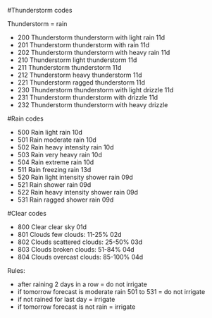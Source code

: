 
#Thunderstorm codes

Thunderstorm = rain

- 200	Thunderstorm	thunderstorm with light rain	 11d
- 201	Thunderstorm	thunderstorm with rain	 11d
- 202	Thunderstorm	thunderstorm with heavy rain	 11d
- 210	Thunderstorm	light thunderstorm	 11d
- 211	Thunderstorm	thunderstorm	 11d
- 212	Thunderstorm	heavy thunderstorm	 11d
- 221	Thunderstorm	ragged thunderstorm	 11d
- 230	Thunderstorm	thunderstorm with light drizzle	 11d
- 231	Thunderstorm	thunderstorm with drizzle	 11d
- 232	Thunderstorm	thunderstorm with heavy drizzle


#Rain codes

- 500	Rain	light rain	 10d
- 501	Rain	moderate rain	 10d
- 502	Rain	heavy intensity rain	 10d
- 503	Rain	very heavy rain	 10d
- 504	Rain	extreme rain	 10d
- 511	Rain	freezing rain	 13d
- 520	Rain	light intensity shower rain	 09d
- 521	Rain	shower rain	 09d
- 522	Rain	heavy intensity shower rain	 09d
- 531	Rain	ragged shower rain	 09d

#Clear codes

- 800	Clear	clear sky	 01d
- 801	Clouds	few clouds: 11-25%	 02d
- 802	Clouds	scattered clouds: 25-50%	 03d
- 803	Clouds	broken clouds: 51-84%	 04d
- 804	Clouds	overcast clouds: 85-100%	 04d

Rules: 
- after raining 2 days in a row = do not irrigate
- if tomorrow forecast is moderate rain 501 to 531 = do not irrigate
- if not rained for last day = irrigate
- if tomorrow forecast is not rain = irrigate